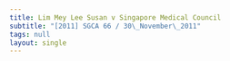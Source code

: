 ```yaml
---
title: Lim Mey Lee Susan v Singapore Medical Council
subtitle: "[2011] SGCA 66 / 30\_November\_2011"
tags: null
layout: single
---
```


